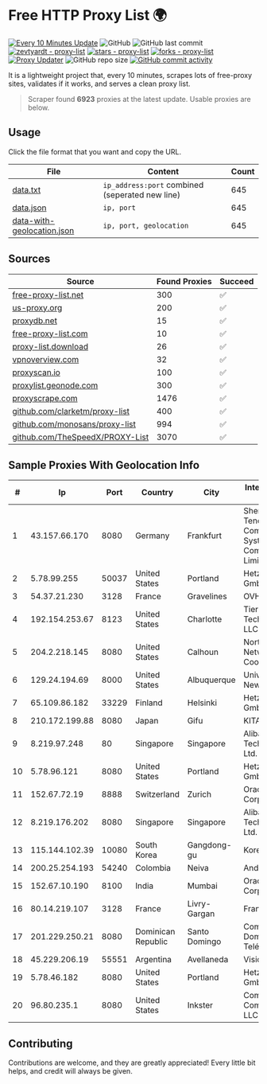 
# Free HTTP Proxy List 🌍

[![Every 10 Minutes Update](https://github.com/mertguvencli/http-proxy-list/actions/workflows/main.yml/badge.svg?branch=main)](https://github.com/mertguvencli/http-proxy-list/actions/workflows/main.yml)
![GitHub](https://img.shields.io/github/license/mertguvencli/http-proxy-list)
![GitHub last commit](https://img.shields.io/github/last-commit/mertguvencli/http-proxy-list)
[![zevtyardt - proxy-list](https://img.shields.io/static/v1?label=zevtyardt&message=proxy-list&color=blue&logo=github)](https://github.com/zevtyardt/proxy-list "Go to GitHub repo")
[![stars - proxy-list](https://img.shields.io/github/stars/zevtyardt/proxy-list?style=social)](https://github.com/zevtyardt/proxy-list)
[![forks - proxy-list](https://img.shields.io/github/forks/zevtyardt/proxy-list?style=social)](https://github.com/zevtyardt/proxy-list)
[![Proxy Updater](https://github.com/zevtyardt/proxy-list/workflows/Proxy%20Updater/badge.svg)](https://github.com/zevtyardt/proxy-list/actions?query=workflow:"Proxy+Updater")
![GitHub repo size](https://img.shields.io/github/repo-size/zevtyardt/proxy-list)
[![GitHub commit activity](https://img.shields.io/github/commit-activity/m/zevtyardt/proxy-list?logo=commits)](https://github.com/zevtyardt/proxy-list/commits/main)

It is a lightweight project that, every 10 minutes, scrapes lots of free-proxy sites, validates if it works, and serves a clean proxy list.

> Scraper found **6923** proxies at the latest update. Usable proxies are below.

## Usage

Click the file format that you want and copy the URL.

|File|Content|Count|
|----|-------|-----|
|[data.txt](https://raw.githubusercontent.com/mertguvencli/http-proxy-list/main/proxy-list/data.txt)|`ip_address:port` combined (seperated new line)|645|
|[data.json](https://raw.githubusercontent.com/mertguvencli/http-proxy-list/main/proxy-list/data.json)|`ip, port`|645|
|[data-with-geolocation.json](https://raw.githubusercontent.com/mertguvencli/http-proxy-list/main/proxy-list/data-with-geolocation.json)|`ip, port, geolocation`|645|

## Sources

|Source|Found Proxies|Succeed|
|------|-------------|-------|
|[free-proxy-list.net](https://free-proxy-list.net)|300|✅|
|[us-proxy.org](https://www.us-proxy.org)|200|✅|
|[proxydb.net](http://proxydb.net)|15|✅|
|[free-proxy-list.com](https://free-proxy-list.com/?page=&port=&type%5B%5D=http&type%5B%5D=https&up_time=0&search=Search)|10|✅|
|[proxy-list.download](https://www.proxy-list.download/HTTP)|26|✅|
|[vpnoverview.com](https://vpnoverview.com/privacy/anonymous-browsing/free-proxy-servers)|32|✅|
|[proxyscan.io](https://www.proxyscan.io)|100|✅|
|[proxylist.geonode.com](https://proxylist.geonode.com/api/proxy-list?limit=300&page=1&sort_by=lastChecked&sort_type=desc&protocols=http,https)|300|✅|
|[proxyscrape.com](https://api.proxyscrape.com/v2/?request=displayproxies&protocol=http&timeout=10000&country=all&ssl=all&anonymity=all)|1476|✅|
|[github.com/clarketm/proxy-list](https://raw.githubusercontent.com/clarketm/proxy-list/master/proxy-list-raw.txt)|400|✅|
|[github.com/monosans/proxy-list](https://raw.githubusercontent.com/monosans/proxy-list/main/proxies/http.txt)|994|✅|
|[github.com/TheSpeedX/PROXY-List](https://raw.githubusercontent.com/TheSpeedX/PROXY-List/master/http.txt)|3070|✅|


## Sample Proxies With Geolocation Info

|#|Ip|Port|Country|City|Internet Service Provider|
|-|--|----|-------|----|-------------------------|
|1|43.157.66.170|8080|Germany|Frankfurt|Shenzhen Tencent Computer Systems Company Limited|
|2|5.78.99.255|50037|United States|Portland|Hetzner Online GmbH|
|3|54.37.21.230|3128|France|Gravelines|OVH SAS|
|4|192.154.253.67|8123|United States|Charlotte|Tier.Net Technologies LLC|
|5|204.2.218.145|8080|United States|Calhoun|North Georgia Network Cooperative, Inc.|
|6|129.24.194.69|8000|United States|Albuquerque|University of New Mexico|
|7|65.109.86.182|33229|Finland|Helsinki|Hetzner Online GmbH|
|8|210.172.199.88|8080|Japan|Gifu|KITAGATA|
|9|8.219.97.248|80|Singapore|Singapore|Alibaba (US) Technology Co., Ltd.|
|10|5.78.96.121|8080|United States|Portland|Hetzner Online GmbH|
|11|152.67.72.19|8888|Switzerland|Zurich|Oracle Corporation|
|12|8.219.176.202|8080|Singapore|Singapore|Alibaba (US) Technology Co., Ltd.|
|13|115.144.102.39|10080|South Korea|Gangdong-gu|Korea Telecom|
|14|200.25.254.193|54240|Colombia|Neiva|Andinet ON Line|
|15|152.67.10.190|8100|India|Mumbai|Oracle Corporation|
|16|80.14.219.107|3128|France|Livry-Gargan|France Telecom|
|17|201.229.250.21|8080|Dominican Republic|Santo Domingo|Compañía Dominicana de Teléfonos S. A.|
|18|45.229.206.19|55551|Argentina|Avellaneda|Visio RED SRL|
|19|5.78.46.182|8080|United States|Portland|Hetzner Online GmbH|
|20|96.80.235.1|8080|United States|Inkster|Comcast Cable Communications, LLC|



## Contributing

Contributions are welcome, and they are greatly appreciated! Every
little bit helps, and credit will always be given.

